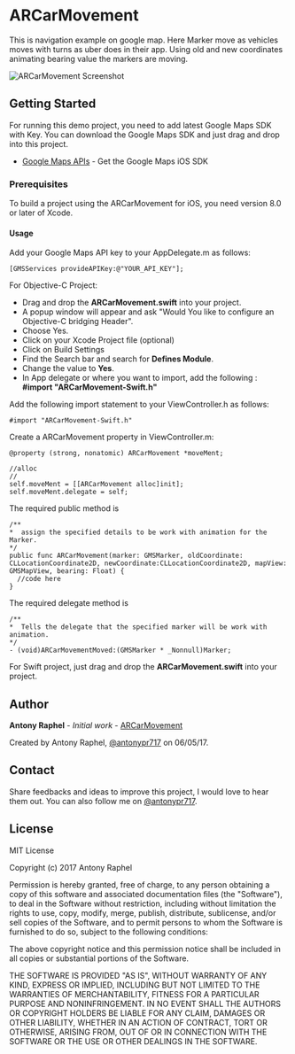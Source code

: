 # ARCarMovement

This is navigation example on google map. Here Marker move as vehicles moves with turns as uber does in their app. Using old and new coordinates animating bearing value the markers are moving.


![ARCarMovement Screenshot](https://raw.githubusercontent.com/antonyraphel/ARCarMovement/30b4fa26fc4f14abaef5da147544db8d558b1c18/screenshot/image-1.png) <!-- .element height="50%" width="50%" -->

## Getting Started

For running this demo project, you need to add latest Google Maps SDK with Key. You can download the Google Maps SDK and just drag and drop into this project.

* [Google Maps APIs](https://developers.google.com/maps/documentation/ios-sdk/start) - Get the Google Maps iOS SDK

### Prerequisites

To build a project using the ARCarMovement for iOS, you need version 8.0 or later of Xcode.

#### Usage

Add your Google Maps API key to your AppDelegate.m as follows:

```
[GMSServices provideAPIKey:@"YOUR_API_KEY"];
```

For Objective-C Project:
- Drag and drop the **ARCarMovement.swift** into your project.
- A popup window will appear and ask "Would You like to configure an Objective-C bridging Header".
- Choose Yes.
- Click on your Xcode Project file (optional)
- Click on Build Settings
- Find the Search bar and search for **Defines Module**.
- Change the value to **Yes**.
- In App delegate or where you want to import, add the following : **#import "ARCarMovement-Swift.h"**

Add the following import statement to your ViewController.h as follows:

```
#import "ARCarMovement-Swift.h"
```

Create a ARCarMovement property in ViewController.m:

```
@property (strong, nonatomic) ARCarMovement *moveMent;

//alloc
//
self.moveMent = [[ARCarMovement alloc]init];
self.moveMent.delegate = self;
```

The required public method is

```
/**
*  assign the specified details to be work with animation for the Marker.
*/
public func ARCarMovement(marker: GMSMarker, oldCoordinate: CLLocationCoordinate2D, newCoordinate:CLLocationCoordinate2D, mapView: GMSMapView, bearing: Float) {
  //code here
}

```

The required delegate method is

```
/**
*  Tells the delegate that the specified marker will be work with animation.
*/
- (void)ARCarMovementMoved:(GMSMarker * _Nonnull)Marker;
```

For Swift project, just drag and drop the **ARCarMovement.swift** into your project.  

## Author

**Antony Raphel** - *Initial work* - [ARCarMovement](https://github.com/antonyraphel/ARCarMovement)

Created by Antony Raphel, [@antonypr717](https://twitter.com/antonypr717) on 06/05/17.

## Contact

Share feedbacks and ideas to improve this project, I would love to hear them out. You can also follow me on [@antonypr717](https://twitter.com/antonypr717).

## License

MIT License

Copyright (c) 2017 Antony Raphel

Permission is hereby granted, free of charge, to any person obtaining a copy
of this software and associated documentation files (the "Software"), to deal
in the Software without restriction, including without limitation the rights
to use, copy, modify, merge, publish, distribute, sublicense, and/or sell
copies of the Software, and to permit persons to whom the Software is
furnished to do so, subject to the following conditions:

The above copyright notice and this permission notice shall be included in all
copies or substantial portions of the Software.

THE SOFTWARE IS PROVIDED "AS IS", WITHOUT WARRANTY OF ANY KIND, EXPRESS OR
IMPLIED, INCLUDING BUT NOT LIMITED TO THE WARRANTIES OF MERCHANTABILITY,
FITNESS FOR A PARTICULAR PURPOSE AND NONINFRINGEMENT. IN NO EVENT SHALL THE
AUTHORS OR COPYRIGHT HOLDERS BE LIABLE FOR ANY CLAIM, DAMAGES OR OTHER
LIABILITY, WHETHER IN AN ACTION OF CONTRACT, TORT OR OTHERWISE, ARISING FROM,
OUT OF OR IN CONNECTION WITH THE SOFTWARE OR THE USE OR OTHER DEALINGS IN THE
SOFTWARE.



